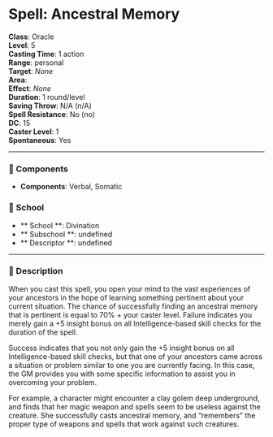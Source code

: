 
# Spell: Ancestral Memory
**Class**: Oracle  
**Level**: 5  
**Casting Time**: 1 action  
**Range**: personal  
**Target**: _None_  
**Area**:   
**Effect**: _None_  
**Duration**: 1 round/level  
**Saving Throw**: N/A (n/A)  
**Spell Resistance**: No (no)  
**DC**: 15  
**Caster Level**: 1  
**Spontaneous**: Yes

---

### 🔮 Components
- **Components**: Verbal, Somatic

### 🏫 School
- ** School **: Divination
- ** Subschool **: undefined
- ** Descriptor **: undefined
---

### 📜 Description
When you cast this spell, you open your mind to the vast experiences of your ancestors in the hope of learning something pertinent about your current situation. The chance of successfully finding an ancestral memory that is pertinent is equal to 70% + your caster level. Failure indicates you merely gain a +5 insight bonus on all Intelligence-based skill checks for the duration of the spell.

Success indicates that you not only gain the +5 insight bonus on all Intelligence-based skill checks, but that one of your ancestors came across a situation or problem similar to one you are currently facing. In this case, the GM provides you with some specific information to assist you in overcoming your problem.

For example, a character might encounter a clay golem deep underground, and finds that her magic weapon and spells seem to be useless against the creature. She successfully casts ancestral memory, and “remembers” the proper type of weapons and spells that work against such creatures.
